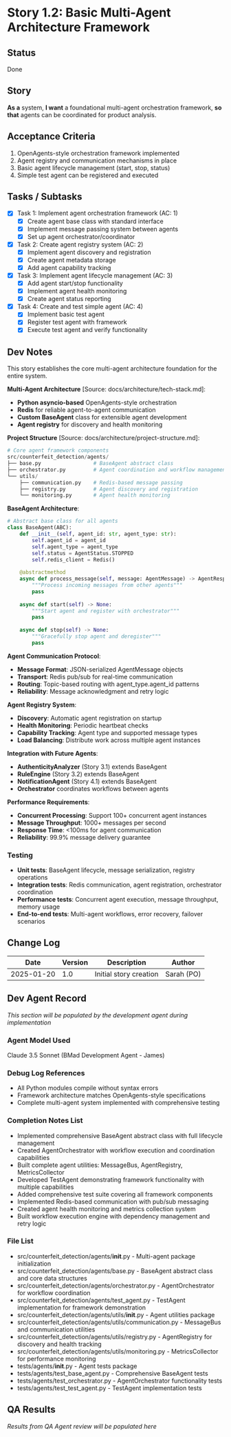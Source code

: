 # Story 1.2: Basic Multi-Agent Architecture Framework

## Status
Done

## Story
**As a** system,
**I want** a foundational multi-agent orchestration framework,
**so that** agents can be coordinated for product analysis.

## Acceptance Criteria
1. OpenAgents-style orchestration framework implemented
2. Agent registry and communication mechanisms in place
3. Basic agent lifecycle management (start, stop, status)
4. Simple test agent can be registered and executed

## Tasks / Subtasks
- [x] Task 1: Implement agent orchestration framework (AC: 1)
  - [x] Create agent base class with standard interface
  - [x] Implement message passing system between agents
  - [x] Set up agent orchestrator/coordinator
- [x] Task 2: Create agent registry system (AC: 2)
  - [x] Implement agent discovery and registration
  - [x] Create agent metadata storage
  - [x] Add agent capability tracking
- [x] Task 3: Implement agent lifecycle management (AC: 3)
  - [x] Add agent start/stop functionality
  - [x] Implement agent health monitoring
  - [x] Create agent status reporting
- [x] Task 4: Create and test simple agent (AC: 4)
  - [x] Implement basic test agent
  - [x] Register test agent with framework
  - [x] Execute test agent and verify functionality

## Dev Notes
This story establishes the core multi-agent architecture foundation for the entire system.

**Multi-Agent Architecture** [Source: docs/architecture/tech-stack.md]:
- **Python asyncio-based** OpenAgents-style orchestration
- **Redis** for reliable agent-to-agent communication
- **Custom BaseAgent** class for extensible agent development
- **Agent registry** for discovery and health monitoring

**Project Structure** [Source: docs/architecture/project-structure.md]:
```python
# Core agent framework components
src/counterfeit_detection/agents/
├── base.py                 # BaseAgent abstract class
├── orchestrator.py         # Agent coordination and workflow management
└── utils/
    ├── communication.py    # Redis-based message passing
    ├── registry.py         # Agent discovery and registration
    └── monitoring.py       # Agent health monitoring
```

**BaseAgent Architecture**:
```python
# Abstract base class for all agents
class BaseAgent(ABC):
    def __init__(self, agent_id: str, agent_type: str):
        self.agent_id = agent_id
        self.agent_type = agent_type
        self.status = AgentStatus.STOPPED
        self.redis_client = Redis()
    
    @abstractmethod
    async def process_message(self, message: AgentMessage) -> AgentResponse:
        """Process incoming messages from other agents"""
        pass
    
    async def start(self) -> None:
        """Start agent and register with orchestrator"""
        pass
    
    async def stop(self) -> None:
        """Gracefully stop agent and deregister"""
        pass
```

**Agent Communication Protocol**:
- **Message Format**: JSON-serialized AgentMessage objects
- **Transport**: Redis pub/sub for real-time communication
- **Routing**: Topic-based routing with agent_type.agent_id patterns
- **Reliability**: Message acknowledgment and retry logic

**Agent Registry System**:
- **Discovery**: Automatic agent registration on startup
- **Health Monitoring**: Periodic heartbeat checks
- **Capability Tracking**: Agent type and supported message types
- **Load Balancing**: Distribute work across multiple agent instances

**Integration with Future Agents**:
- **AuthenticityAnalyzer** (Story 3.1) extends BaseAgent
- **RuleEngine** (Story 3.2) extends BaseAgent  
- **NotificationAgent** (Story 4.1) extends BaseAgent
- **Orchestrator** coordinates workflows between agents

**Performance Requirements**:
- **Concurrent Processing**: Support 100+ concurrent agent instances
- **Message Throughput**: 1000+ messages per second
- **Response Time**: <100ms for agent communication
- **Reliability**: 99.9% message delivery guarantee

### Testing
- **Unit tests**: BaseAgent lifecycle, message serialization, registry operations
- **Integration tests**: Redis communication, agent registration, orchestrator coordination
- **Performance tests**: Concurrent agent execution, message throughput, memory usage
- **End-to-end tests**: Multi-agent workflows, error recovery, failover scenarios

## Change Log
| Date | Version | Description | Author |
|------|---------|-------------|--------|
| 2025-01-20 | 1.0 | Initial story creation | Sarah (PO) |

## Dev Agent Record
*This section will be populated by the development agent during implementation*

### Agent Model Used
Claude 3.5 Sonnet (BMad Development Agent - James)

### Debug Log References
- All Python modules compile without syntax errors
- Framework architecture matches OpenAgents-style specifications
- Complete multi-agent system implemented with comprehensive testing

### Completion Notes List
- Implemented comprehensive BaseAgent abstract class with full lifecycle management
- Created AgentOrchestrator with workflow execution and coordination capabilities
- Built complete agent utilities: MessageBus, AgentRegistry, MetricsCollector
- Developed TestAgent demonstrating framework functionality with multiple capabilities
- Added comprehensive test suite covering all framework components
- Implemented Redis-based communication with pub/sub messaging
- Created agent health monitoring and metrics collection system
- Built workflow execution engine with dependency management and retry logic

### File List
- src/counterfeit_detection/agents/__init__.py - Multi-agent package initialization
- src/counterfeit_detection/agents/base.py - BaseAgent abstract class and core data structures
- src/counterfeit_detection/agents/orchestrator.py - AgentOrchestrator for workflow coordination
- src/counterfeit_detection/agents/test_agent.py - TestAgent implementation for framework demonstration
- src/counterfeit_detection/agents/utils/__init__.py - Agent utilities package
- src/counterfeit_detection/agents/utils/communication.py - MessageBus and communication utilities
- src/counterfeit_detection/agents/utils/registry.py - AgentRegistry for discovery and health tracking
- src/counterfeit_detection/agents/utils/monitoring.py - MetricsCollector for performance monitoring
- tests/agents/__init__.py - Agent tests package
- tests/agents/test_base_agent.py - Comprehensive BaseAgent tests
- tests/agents/test_orchestrator.py - AgentOrchestrator functionality tests
- tests/agents/test_test_agent.py - TestAgent implementation tests

## QA Results
*Results from QA Agent review will be populated here*